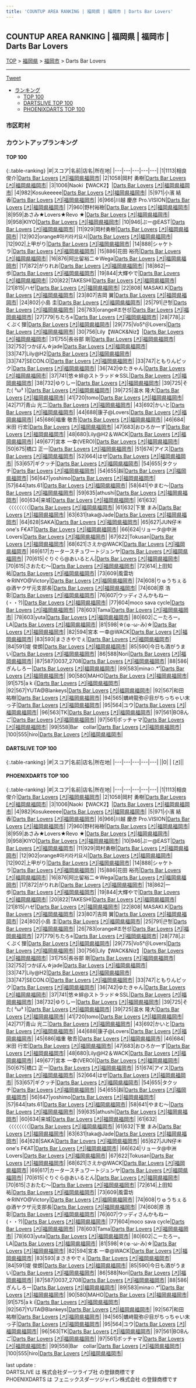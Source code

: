 ```yaml
---
title: 'COUNTUP AREA RANKING | 福岡県 | 福岡市 | Darts Bar Lovers'
---
```

## COUNTUP AREA RANKING | 福岡県 | 福岡市 | Darts Bar Lovers

[TOP](/darts/rank/) > [福岡県](/darts/rank/福岡県/) > [福岡市](/darts/rank/福岡県/福岡市/) > Darts Bar Lovers

___

<a href="https://twitter.com/share?ref_src=twsrc%5Etfw" data-text="COUNTUP AREA RANKING | 福岡県福岡市Darts Bar Lovers" class="twitter-share-button" data-hashtags="DARTSLIVE,PHOENIXDARTS,darts,ダーツ" data-show-count="false">Tweet</a>

* [ランキング](#カウントアップランキング)
    * [TOP 100](#top-100)
    * [DARTSLIVE TOP 100](#dartslive-top-100)
    * [PHOENIXDARTS TOP 100](#phoenixdarts-top-100)

### 市区町村

<ul>

</ul>

### カウントアップランキング

#### TOP 100



{:.table-ranking}
|#|スコア|名前|店名|所在地|
|---|---|---|---|---|
|1|1113|<span class="rank-name-pd"><span class="pro-icon-pd"></span>相良 俊介</span>|<a href="/darts/rank/shops/65014.html">Darts Bar Lovers</a> <a href="https://vs.phoenixdarts.com/jp/shop/shopDetailInfo/s_65014?s_seq=65014">[↗]</a>|<a href="/darts/rank/福岡県/福岡市">福岡県福岡市</a>|
|2|1058|<span class="rank-name-pd">岡村 勇樹</span>|<a href="/darts/rank/shops/65014.html">Darts Bar Lovers</a> <a href="https://vs.phoenixdarts.com/jp/shop/shopDetailInfo/s_65014?s_seq=65014">[↗]</a>|<a href="/darts/rank/福岡県/福岡市">福岡県福岡市</a>|
|3|1006|<span class="rank-name-pd">Naoki【WACK2】</span>|<a href="/darts/rank/shops/65014.html">Darts Bar Lovers</a> <a href="https://vs.phoenixdarts.com/jp/shop/shopDetailInfo/s_65014?s_seq=65014">[↗]</a>|<a href="/darts/rank/福岡県/福岡市">福岡県福岡市</a>|
|4|982|<span class="rank-name-pd">Kosukeeeee</span>|<a href="/darts/rank/shops/65014.html">Darts Bar Lovers</a> <a href="https://vs.phoenixdarts.com/jp/shop/shopDetailInfo/s_65014?s_seq=65014">[↗]</a>|<a href="/darts/rank/福岡県/福岡市">福岡県福岡市</a>|
|5|971|<span class="rank-name-pd"><span class="pro-icon-pd"></span>小濱 結香</span>|<a href="/darts/rank/shops/65014.html">Darts Bar Lovers</a> <a href="https://vs.phoenixdarts.com/jp/shop/shopDetailInfo/s_65014?s_seq=65014">[↗]</a>|<a href="/darts/rank/福岡県/福岡市">福岡県福岡市</a>|
|6|966|<span class="rank-name-pd">川越 慶彦 Pro.VISION</span>|<a href="/darts/rank/shops/65014.html">Darts Bar Lovers</a> <a href="https://vs.phoenixdarts.com/jp/shop/shopDetailInfo/s_65014?s_seq=65014">[↗]</a>|<a href="/darts/rank/福岡県/福岡市">福岡県福岡市</a>|
|7|960|<span class="rank-name-pd">野村裕樹</span>|<a href="/darts/rank/shops/65014.html">Darts Bar Lovers</a> <a href="https://vs.phoenixdarts.com/jp/shop/shopDetailInfo/s_65014?s_seq=65014">[↗]</a>|<a href="/darts/rank/福岡県/福岡市">福岡県福岡市</a>|
|8|959|<span class="rank-name-pd">あさみ★Lovers★Revo ★</span>|<a href="/darts/rank/shops/65014.html">Darts Bar Lovers</a> <a href="https://vs.phoenixdarts.com/jp/shop/shopDetailInfo/s_65014?s_seq=65014">[↗]</a>|<a href="/darts/rank/福岡県/福岡市">福岡県福岡市</a>|
|9|958|<span class="rank-name-pd">KIYO</span>|<a href="/darts/rank/shops/65014.html">Darts Bar Lovers</a> <a href="https://vs.phoenixdarts.com/jp/shop/shopDetailInfo/s_65014?s_seq=65014">[↗]</a>|<a href="/darts/rank/福岡県/福岡市">福岡県福岡市</a>|
|10|946|<span class="rank-name-pd">ぷー@EAST</span>|<a href="/darts/rank/shops/65014.html">Darts Bar Lovers</a> <a href="https://vs.phoenixdarts.com/jp/shop/shopDetailInfo/s_65014?s_seq=65014">[↗]</a>|<a href="/darts/rank/福岡県/福岡市">福岡県福岡市</a>|
|11|929|<span class="rank-name-pd">岡村勇樹</span>|<a href="/darts/rank/shops/65014.html">Darts Bar Lovers</a> <a href="https://vs.phoenixdarts.com/jp/shop/shopDetailInfo/s_65014?s_seq=65014">[↗]</a>|<a href="/darts/rank/福岡県/福岡市">福岡県福岡市</a>|
|12|902|<span class="rank-name-pd">orange#아키라키요시</span>|<a href="/darts/rank/shops/65014.html">Darts Bar Lovers</a> <a href="https://vs.phoenixdarts.com/jp/shop/shopDetailInfo/s_65014?s_seq=65014">[↗]</a>|<a href="/darts/rank/福岡県/福岡市">福岡県福岡市</a>|
|12|902|<span class="rank-name-pd">上甲がり</span>|<a href="/darts/rank/shops/65014.html">Darts Bar Lovers</a> <a href="https://vs.phoenixdarts.com/jp/shop/shopDetailInfo/s_65014?s_seq=65014">[↗]</a>|<a href="/darts/rank/福岡県/福岡市">福岡県福岡市</a>|
|14|888|<span class="rank-name-pd">シャケトラ</span>|<a href="/darts/rank/shops/65014.html">Darts Bar Lovers</a> <a href="https://vs.phoenixdarts.com/jp/shop/shopDetailInfo/s_65014?s_seq=65014">[↗]</a>|<a href="/darts/rank/福岡県/福岡市">福岡県福岡市</a>|
|15|886|<span class="rank-name-pd"><span class="pro-icon-pd"></span>花田 裕亮</span>|<a href="/darts/rank/shops/65014.html">Darts Bar Lovers</a> <a href="https://vs.phoenixdarts.com/jp/shop/shopDetailInfo/s_65014?s_seq=65014">[↗]</a>|<a href="/darts/rank/福岡県/福岡市">福岡県福岡市</a>|
|16|876|<span class="rank-name-pd">阿比留裕二☆Wega</span>|<a href="/darts/rank/shops/65014.html">Darts Bar Lovers</a> <a href="https://vs.phoenixdarts.com/jp/shop/shopDetailInfo/s_65014?s_seq=65014">[↗]</a>|<a href="/darts/rank/福岡県/福岡市">福岡県福岡市</a>|
|17|872|<span class="rank-name-pd">がりれお</span>|<a href="/darts/rank/shops/65014.html">Darts Bar Lovers</a> <a href="https://vs.phoenixdarts.com/jp/shop/shopDetailInfo/s_65014?s_seq=65014">[↗]</a>|<a href="/darts/rank/福岡県/福岡市">福岡県福岡市</a>|
|18|862|<span class="rank-name-pd">一歩</span>|<a href="/darts/rank/shops/65014.html">Darts Bar Lovers</a> <a href="https://vs.phoenixdarts.com/jp/shop/shopDetailInfo/s_65014?s_seq=65014">[↗]</a>|<a href="/darts/rank/福岡県/福岡市">福岡県福岡市</a>|
|19|844|<span class="rank-name-pd">大輝やで</span>|<a href="/darts/rank/shops/65014.html">Darts Bar Lovers</a> <a href="https://vs.phoenixdarts.com/jp/shop/shopDetailInfo/s_65014?s_seq=65014">[↗]</a>|<a href="/darts/rank/福岡県/福岡市">福岡県福岡市</a>|
|20|822|<span class="rank-name-pd">TAKESHI</span>|<a href="/darts/rank/shops/65014.html">Darts Bar Lovers</a> <a href="https://vs.phoenixdarts.com/jp/shop/shopDetailInfo/s_65014?s_seq=65014">[↗]</a>|<a href="/darts/rank/福岡県/福岡市">福岡県福岡市</a>|
|21|815|<span class="rank-name-pd">ハゼ</span>|<a href="/darts/rank/shops/65014.html">Darts Bar Lovers</a> <a href="https://vs.phoenixdarts.com/jp/shop/shopDetailInfo/s_65014?s_seq=65014">[↗]</a>|<a href="/darts/rank/福岡県/福岡市">福岡県福岡市</a>|
|22|808|<span class="rank-name-pd"> MASAKI.K</span>|<a href="/darts/rank/shops/65014.html">Darts Bar Lovers</a> <a href="https://vs.phoenixdarts.com/jp/shop/shopDetailInfo/s_65014?s_seq=65014">[↗]</a>|<a href="/darts/rank/福岡県/福岡市">福岡県福岡市</a>|
|23|807|<span class="rank-name-pd"><span class="pro-icon-pd"></span>吉岡  翼</span>|<a href="/darts/rank/shops/65014.html">Darts Bar Lovers</a> <a href="https://vs.phoenixdarts.com/jp/shop/shopDetailInfo/s_65014?s_seq=65014">[↗]</a>|<a href="/darts/rank/福岡県/福岡市">福岡県福岡市</a>|
|24|802|<span class="rank-name-pd"><span class="pro-icon-pd"></span>小島 圭</span>|<a href="/darts/rank/shops/65014.html">Darts Bar Lovers</a> <a href="https://vs.phoenixdarts.com/jp/shop/shopDetailInfo/s_65014?s_seq=65014">[↗]</a>|<a href="/darts/rank/福岡県/福岡市">福岡県福岡市</a>|
|25|791|<span class="rank-name-pd">큰형</span>|<a href="/darts/rank/shops/65014.html">Darts Bar Lovers</a> <a href="https://vs.phoenixdarts.com/jp/shop/shopDetailInfo/s_65014?s_seq=65014">[↗]</a>|<a href="/darts/rank/福岡県/福岡市">福岡県福岡市</a>|
|26|783|<span class="rank-name-pd">orange#조현성</span>|<a href="/darts/rank/shops/65014.html">Darts Bar Lovers</a> <a href="https://vs.phoenixdarts.com/jp/shop/shopDetailInfo/s_65014?s_seq=65014">[↗]</a>|<a href="/darts/rank/福岡県/福岡市">福岡県福岡市</a>|
|27|779|<span class="rank-name-pd">ちたろ⭐︎</span>|<a href="/darts/rank/shops/65014.html">Darts Bar Lovers</a> <a href="https://vs.phoenixdarts.com/jp/shop/shopDetailInfo/s_65014?s_seq=65014">[↗]</a>|<a href="/darts/rank/福岡県/福岡市">福岡県福岡市</a>|
|28|778|<span class="rank-name-pd">ぷくぷく狸</span>|<a href="/darts/rank/shops/65014.html">Darts Bar Lovers</a> <a href="https://vs.phoenixdarts.com/jp/shop/shopDetailInfo/s_65014?s_seq=65014">[↗]</a>|<a href="/darts/rank/福岡県/福岡市">福岡県福岡市</a>|
|29|775|<span class="rank-name-pd">Vo5°＠Lovers</span>|<a href="/darts/rank/shops/65014.html">Darts Bar Lovers</a> <a href="https://vs.phoenixdarts.com/jp/shop/shopDetailInfo/s_65014?s_seq=65014">[↗]</a>|<a href="/darts/rank/福岡県/福岡市">福岡県福岡市</a>|
|30|756|<span class="rank-name-pd">Lily【WACK&amp;Niz】</span>|<a href="/darts/rank/shops/65014.html">Darts Bar Lovers</a> <a href="https://vs.phoenixdarts.com/jp/shop/shopDetailInfo/s_65014?s_seq=65014">[↗]</a>|<a href="/darts/rank/福岡県/福岡市">福岡県福岡市</a>|
|31|755|<span class="rank-name-pd">長谷部 剛</span>|<a href="/darts/rank/shops/65014.html">Darts Bar Lovers</a> <a href="https://vs.phoenixdarts.com/jp/shop/shopDetailInfo/s_65014?s_seq=65014">[↗]</a>|<a href="/darts/rank/福岡県/福岡市">福岡県福岡市</a>|
|32|752|<span class="rank-name-pd">つかぽん☆jade</span>|<a href="/darts/rank/shops/65014.html">Darts Bar Lovers</a> <a href="https://vs.phoenixdarts.com/jp/shop/shopDetailInfo/s_65014?s_seq=65014">[↗]</a>|<a href="/darts/rank/福岡県/福岡市">福岡県福岡市</a>|
|33|747|<span class="rank-name-pd">Lily@H2</span>|<a href="/darts/rank/shops/65014.html">Darts Bar Lovers</a> <a href="https://vs.phoenixdarts.com/jp/shop/shopDetailInfo/s_65014?s_seq=65014">[↗]</a>|<a href="/darts/rank/福岡県/福岡市">福岡県福岡市</a>|
|33|747|<span class="rank-name-pd">SECON.O</span>|<a href="/darts/rank/shops/65014.html">Darts Bar Lovers</a> <a href="https://vs.phoenixdarts.com/jp/shop/shopDetailInfo/s_65014?s_seq=65014">[↗]</a>|<a href="/darts/rank/福岡県/福岡市">福岡県福岡市</a>|
|33|747|<span class="rank-name-pd">ともりんピック</span>|<a href="/darts/rank/shops/65014.html">Darts Bar Lovers</a> <a href="https://vs.phoenixdarts.com/jp/shop/shopDetailInfo/s_65014?s_seq=65014">[↗]</a>|<a href="/darts/rank/福岡県/福岡市">福岡県福岡市</a>|
|36|742|<span class="rank-name-pd">ゆたきゃん</span>|<a href="/darts/rank/shops/65014.html">Darts Bar Lovers</a> <a href="https://vs.phoenixdarts.com/jp/shop/shopDetailInfo/s_65014?s_seq=65014">[↗]</a>|<a href="/darts/rank/福岡県/福岡市">福岡県福岡市</a>|
|37|741|<span class="rank-name-pd">悠☆絆@ストラッド☆SSL</span>|<a href="/darts/rank/shops/65014.html">Darts Bar Lovers</a> <a href="https://vs.phoenixdarts.com/jp/shop/shopDetailInfo/s_65014?s_seq=65014">[↗]</a>|<a href="/darts/rank/福岡県/福岡市">福岡県福岡市</a>|
|38|732|<span class="rank-name-pd">ゆりしー</span>|<a href="/darts/rank/shops/65014.html">Darts Bar Lovers</a> <a href="https://vs.phoenixdarts.com/jp/shop/shopDetailInfo/s_65014?s_seq=65014">[↗]</a>|<a href="/darts/rank/福岡県/福岡市">福岡県福岡市</a>|
|39|725|<span class="rank-name-pd">そた( ³ω³ )</span>|<a href="/darts/rank/shops/65014.html">Darts Bar Lovers</a> <a href="https://vs.phoenixdarts.com/jp/shop/shopDetailInfo/s_65014?s_seq=65014">[↗]</a>|<a href="/darts/rank/福岡県/福岡市">福岡県福岡市</a>|
|39|725|<span class="rank-name-pd"><span class="pro-icon-pd"></span>温水 隆大</span>|<a href="/darts/rank/shops/65014.html">Darts Bar Lovers</a> <a href="https://vs.phoenixdarts.com/jp/shop/shopDetailInfo/s_65014?s_seq=65014">[↗]</a>|<a href="/darts/rank/福岡県/福岡市">福岡県福岡市</a>|
|41|720|<span class="rank-name-pd">tomo</span>|<a href="/darts/rank/shops/65014.html">Darts Bar Lovers</a> <a href="https://vs.phoenixdarts.com/jp/shop/shopDetailInfo/s_65014?s_seq=65014">[↗]</a>|<a href="/darts/rank/福岡県/福岡市">福岡県福岡市</a>|
|42|717|<span class="rank-name-pd"><span class="pro-icon-pd"></span>青山 光二</span>|<a href="/darts/rank/shops/65014.html">Darts Bar Lovers</a> <a href="https://vs.phoenixdarts.com/jp/shop/shopDetailInfo/s_65014?s_seq=65014">[↗]</a>|<a href="/darts/rank/福岡県/福岡市">福岡県福岡市</a>|
|43|692|<span class="rank-name-pd">かいと</span>|<a href="/darts/rank/shops/65014.html">Darts Bar Lovers</a> <a href="https://vs.phoenixdarts.com/jp/shop/shopDetailInfo/s_65014?s_seq=65014">[↗]</a>|<a href="/darts/rank/福岡県/福岡市">福岡県福岡市</a>|
|44|688|<span class="rank-name-pd">康子@Lovers</span>|<a href="/darts/rank/shops/65014.html">Darts Bar Lovers</a> <a href="https://vs.phoenixdarts.com/jp/shop/shopDetailInfo/s_65014?s_seq=65014">[↗]</a>|<a href="/darts/rank/福岡県/福岡市">福岡県福岡市</a>|
|45|686|<span class="rank-name-pd"><span class="pro-icon-pd"></span>福重 敬吾</span>|<a href="/darts/rank/shops/65014.html">Darts Bar Lovers</a> <a href="https://vs.phoenixdarts.com/jp/shop/shopDetailInfo/s_65014?s_seq=65014">[↗]</a>|<a href="/darts/rank/福岡県/福岡市">福岡県福岡市</a>|
|46|684|<span class="rank-name-pd"><span class="pro-icon-pd"></span>米田 行宏</span>|<a href="/darts/rank/shops/65014.html">Darts Bar Lovers</a> <a href="https://vs.phoenixdarts.com/jp/shop/shopDetailInfo/s_65014?s_seq=65014">[↗]</a>|<a href="/darts/rank/福岡県/福岡市">福岡県福岡市</a>|
|47|683|<span class="rank-name-pd">おひろかーず</span>|<a href="/darts/rank/shops/65014.html">Darts Bar Lovers</a> <a href="https://vs.phoenixdarts.com/jp/shop/shopDetailInfo/s_65014?s_seq=65014">[↗]</a>|<a href="/darts/rank/福岡県/福岡市">福岡県福岡市</a>|
|48|680|<span class="rank-name-pd">Lily@H2＆WACK</span>|<a href="/darts/rank/shops/65014.html">Darts Bar Lovers</a> <a href="https://vs.phoenixdarts.com/jp/shop/shopDetailInfo/s_65014?s_seq=65014">[↗]</a>|<a href="/darts/rank/福岡県/福岡市">福岡県福岡市</a>|
|49|677|<span class="rank-name-pd">宮本 一幸‪(VERO)</span>|<a href="/darts/rank/shops/65014.html">Darts Bar Lovers</a> <a href="https://vs.phoenixdarts.com/jp/shop/shopDetailInfo/s_65014?s_seq=65014">[↗]</a>|<a href="/darts/rank/福岡県/福岡市">福岡県福岡市</a>|
|50|675|<span class="rank-name-pd"><span class="pro-icon-pd"></span>橋口 正一</span>|<a href="/darts/rank/shops/65014.html">Darts Bar Lovers</a> <a href="https://vs.phoenixdarts.com/jp/shop/shopDetailInfo/s_65014?s_seq=65014">[↗]</a>|<a href="/darts/rank/福岡県/福岡市">福岡県福岡市</a>|
|51|674|<span class="rank-name-pd">アイス</span>|<a href="/darts/rank/shops/65014.html">Darts Bar Lovers</a> <a href="https://vs.phoenixdarts.com/jp/shop/shopDetailInfo/s_65014?s_seq=65014">[↗]</a>|<a href="/darts/rank/福岡県/福岡市">福岡県福岡市</a>|
|52|664|<span class="rank-name-pd">はぜ</span>|<a href="/darts/rank/shops/65014.html">Darts Bar Lovers</a> <a href="https://vs.phoenixdarts.com/jp/shop/shopDetailInfo/s_65014?s_seq=65014">[↗]</a>|<a href="/darts/rank/福岡県/福岡市">福岡県福岡市</a>|
|53|657|<span class="rank-name-pd">ギクッチ</span>|<a href="/darts/rank/shops/65014.html">Darts Bar Lovers</a> <a href="https://vs.phoenixdarts.com/jp/shop/shopDetailInfo/s_65014?s_seq=65014">[↗]</a>|<a href="/darts/rank/福岡県/福岡市">福岡県福岡市</a>|
|54|655|<span class="rank-name-pd">タクッチ</span>|<a href="/darts/rank/shops/65014.html">Darts Bar Lovers</a> <a href="https://vs.phoenixdarts.com/jp/shop/shopDetailInfo/s_65014?s_seq=65014">[↗]</a>|<a href="/darts/rank/福岡県/福岡市">福岡県福岡市</a>|
|54|655|<span class="rank-name-pd">赳</span>|<a href="/darts/rank/shops/65014.html">Darts Bar Lovers</a> <a href="https://vs.phoenixdarts.com/jp/shop/shopDetailInfo/s_65014?s_seq=65014">[↗]</a>|<a href="/darts/rank/福岡県/福岡市">福岡県福岡市</a>|
|56|647|<span class="rank-name-pd">yoshimo</span>|<a href="/darts/rank/shops/65014.html">Darts Bar Lovers</a> <a href="https://vs.phoenixdarts.com/jp/shop/shopDetailInfo/s_65014?s_seq=65014">[↗]</a>|<a href="/darts/rank/福岡県/福岡市">福岡県福岡市</a>|
|57|644|<span class="rank-name-pd">tats.61</span>|<a href="/darts/rank/shops/65014.html">Darts Bar Lovers</a> <a href="https://vs.phoenixdarts.com/jp/shop/shopDetailInfo/s_65014?s_seq=65014">[↗]</a>|<a href="/darts/rank/福岡県/福岡市">福岡県福岡市</a>|
|58|641|<span class="rank-name-pd">やまむ～</span>|<a href="/darts/rank/shops/65014.html">Darts Bar Lovers</a> <a href="https://vs.phoenixdarts.com/jp/shop/shopDetailInfo/s_65014?s_seq=65014">[↗]</a>|<a href="/darts/rank/福岡県/福岡市">福岡県福岡市</a>|
|59|635|<span class="rank-name-pd">athushi</span>|<a href="/darts/rank/shops/65014.html">Darts Bar Lovers</a> <a href="https://vs.phoenixdarts.com/jp/shop/shopDetailInfo/s_65014?s_seq=65014">[↗]</a>|<a href="/darts/rank/福岡県/福岡市">福岡県福岡市</a>|
|60|634|<span class="rank-name-pd">来城</span>|<a href="/darts/rank/shops/65014.html">Darts Bar Lovers</a> <a href="https://vs.phoenixdarts.com/jp/shop/shopDetailInfo/s_65014?s_seq=65014">[↗]</a>|<a href="/darts/rank/福岡県/福岡市">福岡県福岡市</a>|
|61|632|<span class="rank-name-pd">〈〈〈〈〈〈〈〈</span>|<a href="/darts/rank/shops/65014.html">Darts Bar Lovers</a> <a href="https://vs.phoenixdarts.com/jp/shop/shopDetailInfo/s_65014?s_seq=65014">[↗]</a>|<a href="/darts/rank/福岡県/福岡市">福岡県福岡市</a>|
|61|632|<span class="rank-name-pd"><span class="pro-icon-pd"></span>下里 まみ</span>|<a href="/darts/rank/shops/65014.html">Darts Bar Lovers</a> <a href="https://vs.phoenixdarts.com/jp/shop/shopDetailInfo/s_65014?s_seq=65014">[↗]</a>|<a href="/darts/rank/福岡県/福岡市">福岡県福岡市</a>|
|63|631|<span class="rank-name-pd">taka@Jade</span>|<a href="/darts/rank/shops/65014.html">Darts Bar Lovers</a> <a href="https://vs.phoenixdarts.com/jp/shop/shopDetailInfo/s_65014?s_seq=65014">[↗]</a>|<a href="/darts/rank/福岡県/福岡市">福岡県福岡市</a>|
|64|628|<span class="rank-name-pd">SAKA</span>|<a href="/darts/rank/shops/65014.html">Darts Bar Lovers</a> <a href="https://vs.phoenixdarts.com/jp/shop/shopDetailInfo/s_65014?s_seq=65014">[↗]</a>|<a href="/darts/rank/福岡県/福岡市">福岡県福岡市</a>|
|65|627|<span class="rank-name-pd">JUN仔☀︎one&#x27;s F€AT</span>|<a href="/darts/rank/shops/65014.html">Darts Bar Lovers</a> <a href="https://vs.phoenixdarts.com/jp/shop/shopDetailInfo/s_65014?s_seq=65014">[↗]</a>|<a href="/darts/rank/福岡県/福岡市">福岡県福岡市</a>|
|66|624|<span class="rank-name-pd">リョータ@中洲Lovers</span>|<a href="/darts/rank/shops/65014.html">Darts Bar Lovers</a> <a href="https://vs.phoenixdarts.com/jp/shop/shopDetailInfo/s_65014?s_seq=65014">[↗]</a>|<a href="/darts/rank/福岡県/福岡市">福岡県福岡市</a>|
|67|622|<span class="rank-name-pd">Tokusan</span>|<a href="/darts/rank/shops/65014.html">Darts Bar Lovers</a> <a href="https://vs.phoenixdarts.com/jp/shop/shopDetailInfo/s_65014?s_seq=65014">[↗]</a>|<a href="/darts/rank/福岡県/福岡市">福岡県福岡市</a>|
|68|621|<span class="rank-name-pd">さえか@WACK</span>|<a href="/darts/rank/shops/65014.html">Darts Bar Lovers</a> <a href="https://vs.phoenixdarts.com/jp/shop/shopDetailInfo/s_65014?s_seq=65014">[↗]</a>|<a href="/darts/rank/福岡県/福岡市">福岡県福岡市</a>|
|69|617|<span class="rank-name-pd">カータースチュワートジュンヤ</span>|<a href="/darts/rank/shops/65014.html">Darts Bar Lovers</a> <a href="https://vs.phoenixdarts.com/jp/shop/shopDetailInfo/s_65014?s_seq=65014">[↗]</a>|<a href="/darts/rank/福岡県/福岡市">福岡県福岡市</a>|
|70|615|<span class="rank-name-pd">ぐりぐら@あいるとん</span>|<a href="/darts/rank/shops/65014.html">Darts Bar Lovers</a> <a href="https://vs.phoenixdarts.com/jp/shop/shopDetailInfo/s_65014?s_seq=65014">[↗]</a>|<a href="/darts/rank/福岡県/福岡市">福岡県福岡市</a>|
|70|615|<span class="rank-name-pd">さおたむ〜</span>|<a href="/darts/rank/shops/65014.html">Darts Bar Lovers</a> <a href="https://vs.phoenixdarts.com/jp/shop/shopDetailInfo/s_65014?s_seq=65014">[↗]</a>|<a href="/darts/rank/福岡県/福岡市">福岡県福岡市</a>|
|72|614|<span class="rank-name-pd">上田知祐</span>|<a href="/darts/rank/shops/65014.html">Darts Bar Lovers</a> <a href="https://vs.phoenixdarts.com/jp/shop/shopDetailInfo/s_65014?s_seq=65014">[↗]</a>|<a href="/darts/rank/福岡県/福岡市">福岡県福岡市</a>|
|73|609|<span class="rank-name-pd">風雷坊☆RINYO@Victory</span>|<a href="/darts/rank/shops/65014.html">Darts Bar Lovers</a> <a href="https://vs.phoenixdarts.com/jp/shop/shopDetailInfo/s_65014?s_seq=65014">[↗]</a>|<a href="/darts/rank/福岡県/福岡市">福岡県福岡市</a>|
|74|608|<span class="rank-name-pd">りゅうちぇる@酒ヤクザ元支部長</span>|<a href="/darts/rank/shops/65014.html">Darts Bar Lovers</a> <a href="https://vs.phoenixdarts.com/jp/shop/shopDetailInfo/s_65014?s_seq=65014">[↗]</a>|<a href="/darts/rank/福岡県/福岡市">福岡県福岡市</a>|
|74|608|<span class="rank-name-pd"><span class="pro-icon-pd"></span>原 浩彰</span>|<a href="/darts/rank/shops/65014.html">Darts Bar Lovers</a> <a href="https://vs.phoenixdarts.com/jp/shop/shopDetailInfo/s_65014?s_seq=65014">[↗]</a>|<a href="/darts/rank/福岡県/福岡市">福岡県福岡市</a>|
|76|607|<span class="rank-name-pd">ウッディさんかもねー(・・?)</span>|<a href="/darts/rank/shops/65014.html">Darts Bar Lovers</a> <a href="https://vs.phoenixdarts.com/jp/shop/shopDetailInfo/s_65014?s_seq=65014">[↗]</a>|<a href="/darts/rank/福岡県/福岡市">福岡県福岡市</a>|
|77|604|<span class="rank-name-pd">moco sava cycle</span>|<a href="/darts/rank/shops/65014.html">Darts Bar Lovers</a> <a href="https://vs.phoenixdarts.com/jp/shop/shopDetailInfo/s_65014?s_seq=65014">[↗]</a>|<a href="/darts/rank/福岡県/福岡市">福岡県福岡市</a>|
|78|603|<span class="rank-name-pd">Tama</span>|<a href="/darts/rank/shops/65014.html">Darts Bar Lovers</a> <a href="https://vs.phoenixdarts.com/jp/shop/shopDetailInfo/s_65014?s_seq=65014">[↗]</a>|<a href="/darts/rank/福岡県/福岡市">福岡県福岡市</a>|
|78|603|<span class="rank-name-pd">yuta</span>|<a href="/darts/rank/shops/65014.html">Darts Bar Lovers</a> <a href="https://vs.phoenixdarts.com/jp/shop/shopDetailInfo/s_65014?s_seq=65014">[↗]</a>|<a href="/darts/rank/福岡県/福岡市">福岡県福岡市</a>|
|80|602|<span class="rank-name-pd">こーたろー。LA</span>|<a href="/darts/rank/shops/65014.html">Darts Bar Lovers</a> <a href="https://vs.phoenixdarts.com/jp/shop/shopDetailInfo/s_65014?s_seq=65014">[↗]</a>|<a href="/darts/rank/福岡県/福岡市">福岡県福岡市</a>|
|81|598|<span class="rank-name-pd">☆(ゅ･ω･み)☆</span>|<a href="/darts/rank/shops/65014.html">Darts Bar Lovers</a> <a href="https://vs.phoenixdarts.com/jp/shop/shopDetailInfo/s_65014?s_seq=65014">[↗]</a>|<a href="/darts/rank/福岡県/福岡市">福岡県福岡市</a>|
|82|594|<span class="rank-name-pd">宮本 一幸@WACK</span>|<a href="/darts/rank/shops/65014.html">Darts Bar Lovers</a> <a href="https://vs.phoenixdarts.com/jp/shop/shopDetailInfo/s_65014?s_seq=65014">[↗]</a>|<a href="/darts/rank/福岡県/福岡市">福岡県福岡市</a>|
|83|593|<span class="rank-name-pd">まさきやでぇ</span>|<a href="/darts/rank/shops/65014.html">Darts Bar Lovers</a> <a href="https://vs.phoenixdarts.com/jp/shop/shopDetailInfo/s_65014?s_seq=65014">[↗]</a>|<a href="/darts/rank/福岡県/福岡市">福岡県福岡市</a>|
|84|591|<span class="rank-name-pd"><span class="pro-icon-pd"></span>堤 俊朗</span>|<a href="/darts/rank/shops/65014.html">Darts Bar Lovers</a> <a href="https://vs.phoenixdarts.com/jp/shop/shopDetailInfo/s_65014?s_seq=65014">[↗]</a>|<a href="/darts/rank/福岡県/福岡市">福岡県福岡市</a>|
|85|590|<span class="rank-name-pd">今日も酒がうまい</span>|<a href="/darts/rank/shops/65014.html">Darts Bar Lovers</a> <a href="https://vs.phoenixdarts.com/jp/shop/shopDetailInfo/s_65014?s_seq=65014">[↗]</a>|<a href="/darts/rank/福岡県/福岡市">福岡県福岡市</a>|
|86|588|<span class="rank-name-pd">Nori</span>|<a href="/darts/rank/shops/65014.html">Darts Bar Lovers</a> <a href="https://vs.phoenixdarts.com/jp/shop/shopDetailInfo/s_65014?s_seq=65014">[↗]</a>|<a href="/darts/rank/福岡県/福岡市">福岡県福岡市</a>|
|87|587|<span class="rank-name-pd">0037_2708</span>|<a href="/darts/rank/shops/65014.html">Darts Bar Lovers</a> <a href="https://vs.phoenixdarts.com/jp/shop/shopDetailInfo/s_65014?s_seq=65014">[↗]</a>|<a href="/darts/rank/福岡県/福岡市">福岡県福岡市</a>|
|88|586|<span class="rank-name-pd">ぎんしろー</span>|<a href="/darts/rank/shops/65014.html">Darts Bar Lovers</a> <a href="https://vs.phoenixdarts.com/jp/shop/shopDetailInfo/s_65014?s_seq=65014">[↗]</a>|<a href="/darts/rank/福岡県/福岡市">福岡県福岡市</a>|
|89|583|<span class="rank-name-pd">mina✩.*˚</span>|<a href="/darts/rank/shops/65014.html">Darts Bar Lovers</a> <a href="https://vs.phoenixdarts.com/jp/shop/shopDetailInfo/s_65014?s_seq=65014">[↗]</a>|<a href="/darts/rank/福岡県/福岡市">福岡県福岡市</a>|
|90|580|<span class="rank-name-pd">MAHO</span>|<a href="/darts/rank/shops/65014.html">Darts Bar Lovers</a> <a href="https://vs.phoenixdarts.com/jp/shop/shopDetailInfo/s_65014?s_seq=65014">[↗]</a>|<a href="/darts/rank/福岡県/福岡市">福岡県福岡市</a>|
|91|575|<span class="rank-name-pd">a k i</span>|<a href="/darts/rank/shops/65014.html">Darts Bar Lovers</a> <a href="https://vs.phoenixdarts.com/jp/shop/shopDetailInfo/s_65014?s_seq=65014">[↗]</a>|<a href="/darts/rank/福岡県/福岡市">福岡県福岡市</a>|
|92|567|<span class="rank-name-pd">YUTA@Blankeys</span>|<a href="/darts/rank/shops/65014.html">Darts Bar Lovers</a> <a href="https://vs.phoenixdarts.com/jp/shop/shopDetailInfo/s_65014?s_seq=65014">[↗]</a>|<a href="/darts/rank/福岡県/福岡市">福岡県福岡市</a>|
|92|567|<span class="rank-name-pd"><span class="pro-icon-pd"></span>和田 祐樹</span>|<a href="/darts/rank/shops/65014.html">Darts Bar Lovers</a> <a href="https://vs.phoenixdarts.com/jp/shop/shopDetailInfo/s_65014?s_seq=65014">[↗]</a>|<a href="/darts/rank/福岡県/福岡市">福岡県福岡市</a>|
|94|565|<span class="rank-name-pd">蠣﨑龍弥＠目がちっちゃい末っ子</span>|<a href="/darts/rank/shops/65014.html">Darts Bar Lovers</a> <a href="https://vs.phoenixdarts.com/jp/shop/shopDetailInfo/s_65014?s_seq=65014">[↗]</a>|<a href="/darts/rank/福岡県/福岡市">福岡県福岡市</a>|
|95|564|<span class="rank-name-pd">ユウ</span>|<a href="/darts/rank/shops/65014.html">Darts Bar Lovers</a> <a href="https://vs.phoenixdarts.com/jp/shop/shopDetailInfo/s_65014?s_seq=65014">[↗]</a>|<a href="/darts/rank/福岡県/福岡市">福岡県福岡市</a>|
|96|563|<span class="rank-name-pd">TK</span>|<a href="/darts/rank/shops/65014.html">Darts Bar Lovers</a> <a href="https://vs.phoenixdarts.com/jp/shop/shopDetailInfo/s_65014?s_seq=65014">[↗]</a>|<a href="/darts/rank/福岡県/福岡市">福岡県福岡市</a>|
|97|561|<span class="rank-name-pd">BOBんご</span>|<a href="/darts/rank/shops/65014.html">Darts Bar Lovers</a> <a href="https://vs.phoenixdarts.com/jp/shop/shopDetailInfo/s_65014?s_seq=65014">[↗]</a>|<a href="/darts/rank/福岡県/福岡市">福岡県福岡市</a>|
|97|561|<span class="rank-name-pd">ポッチャマ</span>|<a href="/darts/rank/shops/65014.html">Darts Bar Lovers</a> <a href="https://vs.phoenixdarts.com/jp/shop/shopDetailInfo/s_65014?s_seq=65014">[↗]</a>|<a href="/darts/rank/福岡県/福岡市">福岡県福岡市</a>|
|99|558|<span class="rank-name-pd">Bar　collar</span>|<a href="/darts/rank/shops/65014.html">Darts Bar Lovers</a> <a href="https://vs.phoenixdarts.com/jp/shop/shopDetailInfo/s_65014?s_seq=65014">[↗]</a>|<a href="/darts/rank/福岡県/福岡市">福岡県福岡市</a>|
|100|555|<span class="rank-name-pd">hiro</span>|<a href="/darts/rank/shops/65014.html">Darts Bar Lovers</a> <a href="https://vs.phoenixdarts.com/jp/shop/shopDetailInfo/s_65014?s_seq=65014">[↗]</a>|<a href="/darts/rank/福岡県/福岡市">福岡県福岡市</a>|


#### DARTSLIVE TOP 100



{:.table-ranking}
|#|スコア|名前|店名|所在地|
|---|---|---|---|---|
||0|<span class="rank-name-dl"> </span>|<a href="/darts/rank/shops/.html"></a> <a href="">[↗]</a>|<a href="/darts/rank//"></a>|


#### PHOENIXDARTS TOP 100



{:.table-ranking}
|#|スコア|名前|店名|所在地|
|---|---|---|---|---|
|1|1113|<span class="rank-name-pd"><span class="pro-icon-pd"></span>相良 俊介</span>|<a href="/darts/rank/shops/65014.html">Darts Bar Lovers</a> <a href="https://vs.phoenixdarts.com/jp/shop/shopDetailInfo/s_65014?s_seq=65014">[↗]</a>|<a href="/darts/rank/福岡県/福岡市">福岡県福岡市</a>|
|2|1058|<span class="rank-name-pd">岡村 勇樹</span>|<a href="/darts/rank/shops/65014.html">Darts Bar Lovers</a> <a href="https://vs.phoenixdarts.com/jp/shop/shopDetailInfo/s_65014?s_seq=65014">[↗]</a>|<a href="/darts/rank/福岡県/福岡市">福岡県福岡市</a>|
|3|1006|<span class="rank-name-pd">Naoki【WACK2】</span>|<a href="/darts/rank/shops/65014.html">Darts Bar Lovers</a> <a href="https://vs.phoenixdarts.com/jp/shop/shopDetailInfo/s_65014?s_seq=65014">[↗]</a>|<a href="/darts/rank/福岡県/福岡市">福岡県福岡市</a>|
|4|982|<span class="rank-name-pd">Kosukeeeee</span>|<a href="/darts/rank/shops/65014.html">Darts Bar Lovers</a> <a href="https://vs.phoenixdarts.com/jp/shop/shopDetailInfo/s_65014?s_seq=65014">[↗]</a>|<a href="/darts/rank/福岡県/福岡市">福岡県福岡市</a>|
|5|971|<span class="rank-name-pd"><span class="pro-icon-pd"></span>小濱 結香</span>|<a href="/darts/rank/shops/65014.html">Darts Bar Lovers</a> <a href="https://vs.phoenixdarts.com/jp/shop/shopDetailInfo/s_65014?s_seq=65014">[↗]</a>|<a href="/darts/rank/福岡県/福岡市">福岡県福岡市</a>|
|6|966|<span class="rank-name-pd">川越 慶彦 Pro.VISION</span>|<a href="/darts/rank/shops/65014.html">Darts Bar Lovers</a> <a href="https://vs.phoenixdarts.com/jp/shop/shopDetailInfo/s_65014?s_seq=65014">[↗]</a>|<a href="/darts/rank/福岡県/福岡市">福岡県福岡市</a>|
|7|960|<span class="rank-name-pd">野村裕樹</span>|<a href="/darts/rank/shops/65014.html">Darts Bar Lovers</a> <a href="https://vs.phoenixdarts.com/jp/shop/shopDetailInfo/s_65014?s_seq=65014">[↗]</a>|<a href="/darts/rank/福岡県/福岡市">福岡県福岡市</a>|
|8|959|<span class="rank-name-pd">あさみ★Lovers★Revo ★</span>|<a href="/darts/rank/shops/65014.html">Darts Bar Lovers</a> <a href="https://vs.phoenixdarts.com/jp/shop/shopDetailInfo/s_65014?s_seq=65014">[↗]</a>|<a href="/darts/rank/福岡県/福岡市">福岡県福岡市</a>|
|9|958|<span class="rank-name-pd">KIYO</span>|<a href="/darts/rank/shops/65014.html">Darts Bar Lovers</a> <a href="https://vs.phoenixdarts.com/jp/shop/shopDetailInfo/s_65014?s_seq=65014">[↗]</a>|<a href="/darts/rank/福岡県/福岡市">福岡県福岡市</a>|
|10|946|<span class="rank-name-pd">ぷー@EAST</span>|<a href="/darts/rank/shops/65014.html">Darts Bar Lovers</a> <a href="https://vs.phoenixdarts.com/jp/shop/shopDetailInfo/s_65014?s_seq=65014">[↗]</a>|<a href="/darts/rank/福岡県/福岡市">福岡県福岡市</a>|
|11|929|<span class="rank-name-pd">岡村勇樹</span>|<a href="/darts/rank/shops/65014.html">Darts Bar Lovers</a> <a href="https://vs.phoenixdarts.com/jp/shop/shopDetailInfo/s_65014?s_seq=65014">[↗]</a>|<a href="/darts/rank/福岡県/福岡市">福岡県福岡市</a>|
|12|902|<span class="rank-name-pd">orange#아키라키요시</span>|<a href="/darts/rank/shops/65014.html">Darts Bar Lovers</a> <a href="https://vs.phoenixdarts.com/jp/shop/shopDetailInfo/s_65014?s_seq=65014">[↗]</a>|<a href="/darts/rank/福岡県/福岡市">福岡県福岡市</a>|
|12|902|<span class="rank-name-pd">上甲がり</span>|<a href="/darts/rank/shops/65014.html">Darts Bar Lovers</a> <a href="https://vs.phoenixdarts.com/jp/shop/shopDetailInfo/s_65014?s_seq=65014">[↗]</a>|<a href="/darts/rank/福岡県/福岡市">福岡県福岡市</a>|
|14|888|<span class="rank-name-pd">シャケトラ</span>|<a href="/darts/rank/shops/65014.html">Darts Bar Lovers</a> <a href="https://vs.phoenixdarts.com/jp/shop/shopDetailInfo/s_65014?s_seq=65014">[↗]</a>|<a href="/darts/rank/福岡県/福岡市">福岡県福岡市</a>|
|15|886|<span class="rank-name-pd"><span class="pro-icon-pd"></span>花田 裕亮</span>|<a href="/darts/rank/shops/65014.html">Darts Bar Lovers</a> <a href="https://vs.phoenixdarts.com/jp/shop/shopDetailInfo/s_65014?s_seq=65014">[↗]</a>|<a href="/darts/rank/福岡県/福岡市">福岡県福岡市</a>|
|16|876|<span class="rank-name-pd">阿比留裕二☆Wega</span>|<a href="/darts/rank/shops/65014.html">Darts Bar Lovers</a> <a href="https://vs.phoenixdarts.com/jp/shop/shopDetailInfo/s_65014?s_seq=65014">[↗]</a>|<a href="/darts/rank/福岡県/福岡市">福岡県福岡市</a>|
|17|872|<span class="rank-name-pd">がりれお</span>|<a href="/darts/rank/shops/65014.html">Darts Bar Lovers</a> <a href="https://vs.phoenixdarts.com/jp/shop/shopDetailInfo/s_65014?s_seq=65014">[↗]</a>|<a href="/darts/rank/福岡県/福岡市">福岡県福岡市</a>|
|18|862|<span class="rank-name-pd">一歩</span>|<a href="/darts/rank/shops/65014.html">Darts Bar Lovers</a> <a href="https://vs.phoenixdarts.com/jp/shop/shopDetailInfo/s_65014?s_seq=65014">[↗]</a>|<a href="/darts/rank/福岡県/福岡市">福岡県福岡市</a>|
|19|844|<span class="rank-name-pd">大輝やで</span>|<a href="/darts/rank/shops/65014.html">Darts Bar Lovers</a> <a href="https://vs.phoenixdarts.com/jp/shop/shopDetailInfo/s_65014?s_seq=65014">[↗]</a>|<a href="/darts/rank/福岡県/福岡市">福岡県福岡市</a>|
|20|822|<span class="rank-name-pd">TAKESHI</span>|<a href="/darts/rank/shops/65014.html">Darts Bar Lovers</a> <a href="https://vs.phoenixdarts.com/jp/shop/shopDetailInfo/s_65014?s_seq=65014">[↗]</a>|<a href="/darts/rank/福岡県/福岡市">福岡県福岡市</a>|
|21|815|<span class="rank-name-pd">ハゼ</span>|<a href="/darts/rank/shops/65014.html">Darts Bar Lovers</a> <a href="https://vs.phoenixdarts.com/jp/shop/shopDetailInfo/s_65014?s_seq=65014">[↗]</a>|<a href="/darts/rank/福岡県/福岡市">福岡県福岡市</a>|
|22|808|<span class="rank-name-pd"> MASAKI.K</span>|<a href="/darts/rank/shops/65014.html">Darts Bar Lovers</a> <a href="https://vs.phoenixdarts.com/jp/shop/shopDetailInfo/s_65014?s_seq=65014">[↗]</a>|<a href="/darts/rank/福岡県/福岡市">福岡県福岡市</a>|
|23|807|<span class="rank-name-pd"><span class="pro-icon-pd"></span>吉岡  翼</span>|<a href="/darts/rank/shops/65014.html">Darts Bar Lovers</a> <a href="https://vs.phoenixdarts.com/jp/shop/shopDetailInfo/s_65014?s_seq=65014">[↗]</a>|<a href="/darts/rank/福岡県/福岡市">福岡県福岡市</a>|
|24|802|<span class="rank-name-pd"><span class="pro-icon-pd"></span>小島 圭</span>|<a href="/darts/rank/shops/65014.html">Darts Bar Lovers</a> <a href="https://vs.phoenixdarts.com/jp/shop/shopDetailInfo/s_65014?s_seq=65014">[↗]</a>|<a href="/darts/rank/福岡県/福岡市">福岡県福岡市</a>|
|25|791|<span class="rank-name-pd">큰형</span>|<a href="/darts/rank/shops/65014.html">Darts Bar Lovers</a> <a href="https://vs.phoenixdarts.com/jp/shop/shopDetailInfo/s_65014?s_seq=65014">[↗]</a>|<a href="/darts/rank/福岡県/福岡市">福岡県福岡市</a>|
|26|783|<span class="rank-name-pd">orange#조현성</span>|<a href="/darts/rank/shops/65014.html">Darts Bar Lovers</a> <a href="https://vs.phoenixdarts.com/jp/shop/shopDetailInfo/s_65014?s_seq=65014">[↗]</a>|<a href="/darts/rank/福岡県/福岡市">福岡県福岡市</a>|
|27|779|<span class="rank-name-pd">ちたろ⭐︎</span>|<a href="/darts/rank/shops/65014.html">Darts Bar Lovers</a> <a href="https://vs.phoenixdarts.com/jp/shop/shopDetailInfo/s_65014?s_seq=65014">[↗]</a>|<a href="/darts/rank/福岡県/福岡市">福岡県福岡市</a>|
|28|778|<span class="rank-name-pd">ぷくぷく狸</span>|<a href="/darts/rank/shops/65014.html">Darts Bar Lovers</a> <a href="https://vs.phoenixdarts.com/jp/shop/shopDetailInfo/s_65014?s_seq=65014">[↗]</a>|<a href="/darts/rank/福岡県/福岡市">福岡県福岡市</a>|
|29|775|<span class="rank-name-pd">Vo5°＠Lovers</span>|<a href="/darts/rank/shops/65014.html">Darts Bar Lovers</a> <a href="https://vs.phoenixdarts.com/jp/shop/shopDetailInfo/s_65014?s_seq=65014">[↗]</a>|<a href="/darts/rank/福岡県/福岡市">福岡県福岡市</a>|
|30|756|<span class="rank-name-pd">Lily【WACK&amp;Niz】</span>|<a href="/darts/rank/shops/65014.html">Darts Bar Lovers</a> <a href="https://vs.phoenixdarts.com/jp/shop/shopDetailInfo/s_65014?s_seq=65014">[↗]</a>|<a href="/darts/rank/福岡県/福岡市">福岡県福岡市</a>|
|31|755|<span class="rank-name-pd">長谷部 剛</span>|<a href="/darts/rank/shops/65014.html">Darts Bar Lovers</a> <a href="https://vs.phoenixdarts.com/jp/shop/shopDetailInfo/s_65014?s_seq=65014">[↗]</a>|<a href="/darts/rank/福岡県/福岡市">福岡県福岡市</a>|
|32|752|<span class="rank-name-pd">つかぽん☆jade</span>|<a href="/darts/rank/shops/65014.html">Darts Bar Lovers</a> <a href="https://vs.phoenixdarts.com/jp/shop/shopDetailInfo/s_65014?s_seq=65014">[↗]</a>|<a href="/darts/rank/福岡県/福岡市">福岡県福岡市</a>|
|33|747|<span class="rank-name-pd">Lily@H2</span>|<a href="/darts/rank/shops/65014.html">Darts Bar Lovers</a> <a href="https://vs.phoenixdarts.com/jp/shop/shopDetailInfo/s_65014?s_seq=65014">[↗]</a>|<a href="/darts/rank/福岡県/福岡市">福岡県福岡市</a>|
|33|747|<span class="rank-name-pd">SECON.O</span>|<a href="/darts/rank/shops/65014.html">Darts Bar Lovers</a> <a href="https://vs.phoenixdarts.com/jp/shop/shopDetailInfo/s_65014?s_seq=65014">[↗]</a>|<a href="/darts/rank/福岡県/福岡市">福岡県福岡市</a>|
|33|747|<span class="rank-name-pd">ともりんピック</span>|<a href="/darts/rank/shops/65014.html">Darts Bar Lovers</a> <a href="https://vs.phoenixdarts.com/jp/shop/shopDetailInfo/s_65014?s_seq=65014">[↗]</a>|<a href="/darts/rank/福岡県/福岡市">福岡県福岡市</a>|
|36|742|<span class="rank-name-pd">ゆたきゃん</span>|<a href="/darts/rank/shops/65014.html">Darts Bar Lovers</a> <a href="https://vs.phoenixdarts.com/jp/shop/shopDetailInfo/s_65014?s_seq=65014">[↗]</a>|<a href="/darts/rank/福岡県/福岡市">福岡県福岡市</a>|
|37|741|<span class="rank-name-pd">悠☆絆@ストラッド☆SSL</span>|<a href="/darts/rank/shops/65014.html">Darts Bar Lovers</a> <a href="https://vs.phoenixdarts.com/jp/shop/shopDetailInfo/s_65014?s_seq=65014">[↗]</a>|<a href="/darts/rank/福岡県/福岡市">福岡県福岡市</a>|
|38|732|<span class="rank-name-pd">ゆりしー</span>|<a href="/darts/rank/shops/65014.html">Darts Bar Lovers</a> <a href="https://vs.phoenixdarts.com/jp/shop/shopDetailInfo/s_65014?s_seq=65014">[↗]</a>|<a href="/darts/rank/福岡県/福岡市">福岡県福岡市</a>|
|39|725|<span class="rank-name-pd">そた( ³ω³ )</span>|<a href="/darts/rank/shops/65014.html">Darts Bar Lovers</a> <a href="https://vs.phoenixdarts.com/jp/shop/shopDetailInfo/s_65014?s_seq=65014">[↗]</a>|<a href="/darts/rank/福岡県/福岡市">福岡県福岡市</a>|
|39|725|<span class="rank-name-pd"><span class="pro-icon-pd"></span>温水 隆大</span>|<a href="/darts/rank/shops/65014.html">Darts Bar Lovers</a> <a href="https://vs.phoenixdarts.com/jp/shop/shopDetailInfo/s_65014?s_seq=65014">[↗]</a>|<a href="/darts/rank/福岡県/福岡市">福岡県福岡市</a>|
|41|720|<span class="rank-name-pd">tomo</span>|<a href="/darts/rank/shops/65014.html">Darts Bar Lovers</a> <a href="https://vs.phoenixdarts.com/jp/shop/shopDetailInfo/s_65014?s_seq=65014">[↗]</a>|<a href="/darts/rank/福岡県/福岡市">福岡県福岡市</a>|
|42|717|<span class="rank-name-pd"><span class="pro-icon-pd"></span>青山 光二</span>|<a href="/darts/rank/shops/65014.html">Darts Bar Lovers</a> <a href="https://vs.phoenixdarts.com/jp/shop/shopDetailInfo/s_65014?s_seq=65014">[↗]</a>|<a href="/darts/rank/福岡県/福岡市">福岡県福岡市</a>|
|43|692|<span class="rank-name-pd">かいと</span>|<a href="/darts/rank/shops/65014.html">Darts Bar Lovers</a> <a href="https://vs.phoenixdarts.com/jp/shop/shopDetailInfo/s_65014?s_seq=65014">[↗]</a>|<a href="/darts/rank/福岡県/福岡市">福岡県福岡市</a>|
|44|688|<span class="rank-name-pd">康子@Lovers</span>|<a href="/darts/rank/shops/65014.html">Darts Bar Lovers</a> <a href="https://vs.phoenixdarts.com/jp/shop/shopDetailInfo/s_65014?s_seq=65014">[↗]</a>|<a href="/darts/rank/福岡県/福岡市">福岡県福岡市</a>|
|45|686|<span class="rank-name-pd"><span class="pro-icon-pd"></span>福重 敬吾</span>|<a href="/darts/rank/shops/65014.html">Darts Bar Lovers</a> <a href="https://vs.phoenixdarts.com/jp/shop/shopDetailInfo/s_65014?s_seq=65014">[↗]</a>|<a href="/darts/rank/福岡県/福岡市">福岡県福岡市</a>|
|46|684|<span class="rank-name-pd"><span class="pro-icon-pd"></span>米田 行宏</span>|<a href="/darts/rank/shops/65014.html">Darts Bar Lovers</a> <a href="https://vs.phoenixdarts.com/jp/shop/shopDetailInfo/s_65014?s_seq=65014">[↗]</a>|<a href="/darts/rank/福岡県/福岡市">福岡県福岡市</a>|
|47|683|<span class="rank-name-pd">おひろかーず</span>|<a href="/darts/rank/shops/65014.html">Darts Bar Lovers</a> <a href="https://vs.phoenixdarts.com/jp/shop/shopDetailInfo/s_65014?s_seq=65014">[↗]</a>|<a href="/darts/rank/福岡県/福岡市">福岡県福岡市</a>|
|48|680|<span class="rank-name-pd">Lily@H2＆WACK</span>|<a href="/darts/rank/shops/65014.html">Darts Bar Lovers</a> <a href="https://vs.phoenixdarts.com/jp/shop/shopDetailInfo/s_65014?s_seq=65014">[↗]</a>|<a href="/darts/rank/福岡県/福岡市">福岡県福岡市</a>|
|49|677|<span class="rank-name-pd">宮本 一幸‪(VERO)</span>|<a href="/darts/rank/shops/65014.html">Darts Bar Lovers</a> <a href="https://vs.phoenixdarts.com/jp/shop/shopDetailInfo/s_65014?s_seq=65014">[↗]</a>|<a href="/darts/rank/福岡県/福岡市">福岡県福岡市</a>|
|50|675|<span class="rank-name-pd"><span class="pro-icon-pd"></span>橋口 正一</span>|<a href="/darts/rank/shops/65014.html">Darts Bar Lovers</a> <a href="https://vs.phoenixdarts.com/jp/shop/shopDetailInfo/s_65014?s_seq=65014">[↗]</a>|<a href="/darts/rank/福岡県/福岡市">福岡県福岡市</a>|
|51|674|<span class="rank-name-pd">アイス</span>|<a href="/darts/rank/shops/65014.html">Darts Bar Lovers</a> <a href="https://vs.phoenixdarts.com/jp/shop/shopDetailInfo/s_65014?s_seq=65014">[↗]</a>|<a href="/darts/rank/福岡県/福岡市">福岡県福岡市</a>|
|52|664|<span class="rank-name-pd">はぜ</span>|<a href="/darts/rank/shops/65014.html">Darts Bar Lovers</a> <a href="https://vs.phoenixdarts.com/jp/shop/shopDetailInfo/s_65014?s_seq=65014">[↗]</a>|<a href="/darts/rank/福岡県/福岡市">福岡県福岡市</a>|
|53|657|<span class="rank-name-pd">ギクッチ</span>|<a href="/darts/rank/shops/65014.html">Darts Bar Lovers</a> <a href="https://vs.phoenixdarts.com/jp/shop/shopDetailInfo/s_65014?s_seq=65014">[↗]</a>|<a href="/darts/rank/福岡県/福岡市">福岡県福岡市</a>|
|54|655|<span class="rank-name-pd">タクッチ</span>|<a href="/darts/rank/shops/65014.html">Darts Bar Lovers</a> <a href="https://vs.phoenixdarts.com/jp/shop/shopDetailInfo/s_65014?s_seq=65014">[↗]</a>|<a href="/darts/rank/福岡県/福岡市">福岡県福岡市</a>|
|54|655|<span class="rank-name-pd">赳</span>|<a href="/darts/rank/shops/65014.html">Darts Bar Lovers</a> <a href="https://vs.phoenixdarts.com/jp/shop/shopDetailInfo/s_65014?s_seq=65014">[↗]</a>|<a href="/darts/rank/福岡県/福岡市">福岡県福岡市</a>|
|56|647|<span class="rank-name-pd">yoshimo</span>|<a href="/darts/rank/shops/65014.html">Darts Bar Lovers</a> <a href="https://vs.phoenixdarts.com/jp/shop/shopDetailInfo/s_65014?s_seq=65014">[↗]</a>|<a href="/darts/rank/福岡県/福岡市">福岡県福岡市</a>|
|57|644|<span class="rank-name-pd">tats.61</span>|<a href="/darts/rank/shops/65014.html">Darts Bar Lovers</a> <a href="https://vs.phoenixdarts.com/jp/shop/shopDetailInfo/s_65014?s_seq=65014">[↗]</a>|<a href="/darts/rank/福岡県/福岡市">福岡県福岡市</a>|
|58|641|<span class="rank-name-pd">やまむ～</span>|<a href="/darts/rank/shops/65014.html">Darts Bar Lovers</a> <a href="https://vs.phoenixdarts.com/jp/shop/shopDetailInfo/s_65014?s_seq=65014">[↗]</a>|<a href="/darts/rank/福岡県/福岡市">福岡県福岡市</a>|
|59|635|<span class="rank-name-pd">athushi</span>|<a href="/darts/rank/shops/65014.html">Darts Bar Lovers</a> <a href="https://vs.phoenixdarts.com/jp/shop/shopDetailInfo/s_65014?s_seq=65014">[↗]</a>|<a href="/darts/rank/福岡県/福岡市">福岡県福岡市</a>|
|60|634|<span class="rank-name-pd">来城</span>|<a href="/darts/rank/shops/65014.html">Darts Bar Lovers</a> <a href="https://vs.phoenixdarts.com/jp/shop/shopDetailInfo/s_65014?s_seq=65014">[↗]</a>|<a href="/darts/rank/福岡県/福岡市">福岡県福岡市</a>|
|61|632|<span class="rank-name-pd">〈〈〈〈〈〈〈〈</span>|<a href="/darts/rank/shops/65014.html">Darts Bar Lovers</a> <a href="https://vs.phoenixdarts.com/jp/shop/shopDetailInfo/s_65014?s_seq=65014">[↗]</a>|<a href="/darts/rank/福岡県/福岡市">福岡県福岡市</a>|
|61|632|<span class="rank-name-pd"><span class="pro-icon-pd"></span>下里 まみ</span>|<a href="/darts/rank/shops/65014.html">Darts Bar Lovers</a> <a href="https://vs.phoenixdarts.com/jp/shop/shopDetailInfo/s_65014?s_seq=65014">[↗]</a>|<a href="/darts/rank/福岡県/福岡市">福岡県福岡市</a>|
|63|631|<span class="rank-name-pd">taka@Jade</span>|<a href="/darts/rank/shops/65014.html">Darts Bar Lovers</a> <a href="https://vs.phoenixdarts.com/jp/shop/shopDetailInfo/s_65014?s_seq=65014">[↗]</a>|<a href="/darts/rank/福岡県/福岡市">福岡県福岡市</a>|
|64|628|<span class="rank-name-pd">SAKA</span>|<a href="/darts/rank/shops/65014.html">Darts Bar Lovers</a> <a href="https://vs.phoenixdarts.com/jp/shop/shopDetailInfo/s_65014?s_seq=65014">[↗]</a>|<a href="/darts/rank/福岡県/福岡市">福岡県福岡市</a>|
|65|627|<span class="rank-name-pd">JUN仔☀︎one&#x27;s F€AT</span>|<a href="/darts/rank/shops/65014.html">Darts Bar Lovers</a> <a href="https://vs.phoenixdarts.com/jp/shop/shopDetailInfo/s_65014?s_seq=65014">[↗]</a>|<a href="/darts/rank/福岡県/福岡市">福岡県福岡市</a>|
|66|624|<span class="rank-name-pd">リョータ@中洲Lovers</span>|<a href="/darts/rank/shops/65014.html">Darts Bar Lovers</a> <a href="https://vs.phoenixdarts.com/jp/shop/shopDetailInfo/s_65014?s_seq=65014">[↗]</a>|<a href="/darts/rank/福岡県/福岡市">福岡県福岡市</a>|
|67|622|<span class="rank-name-pd">Tokusan</span>|<a href="/darts/rank/shops/65014.html">Darts Bar Lovers</a> <a href="https://vs.phoenixdarts.com/jp/shop/shopDetailInfo/s_65014?s_seq=65014">[↗]</a>|<a href="/darts/rank/福岡県/福岡市">福岡県福岡市</a>|
|68|621|<span class="rank-name-pd">さえか@WACK</span>|<a href="/darts/rank/shops/65014.html">Darts Bar Lovers</a> <a href="https://vs.phoenixdarts.com/jp/shop/shopDetailInfo/s_65014?s_seq=65014">[↗]</a>|<a href="/darts/rank/福岡県/福岡市">福岡県福岡市</a>|
|69|617|<span class="rank-name-pd">カータースチュワートジュンヤ</span>|<a href="/darts/rank/shops/65014.html">Darts Bar Lovers</a> <a href="https://vs.phoenixdarts.com/jp/shop/shopDetailInfo/s_65014?s_seq=65014">[↗]</a>|<a href="/darts/rank/福岡県/福岡市">福岡県福岡市</a>|
|70|615|<span class="rank-name-pd">ぐりぐら@あいるとん</span>|<a href="/darts/rank/shops/65014.html">Darts Bar Lovers</a> <a href="https://vs.phoenixdarts.com/jp/shop/shopDetailInfo/s_65014?s_seq=65014">[↗]</a>|<a href="/darts/rank/福岡県/福岡市">福岡県福岡市</a>|
|70|615|<span class="rank-name-pd">さおたむ〜</span>|<a href="/darts/rank/shops/65014.html">Darts Bar Lovers</a> <a href="https://vs.phoenixdarts.com/jp/shop/shopDetailInfo/s_65014?s_seq=65014">[↗]</a>|<a href="/darts/rank/福岡県/福岡市">福岡県福岡市</a>|
|72|614|<span class="rank-name-pd">上田知祐</span>|<a href="/darts/rank/shops/65014.html">Darts Bar Lovers</a> <a href="https://vs.phoenixdarts.com/jp/shop/shopDetailInfo/s_65014?s_seq=65014">[↗]</a>|<a href="/darts/rank/福岡県/福岡市">福岡県福岡市</a>|
|73|609|<span class="rank-name-pd">風雷坊☆RINYO@Victory</span>|<a href="/darts/rank/shops/65014.html">Darts Bar Lovers</a> <a href="https://vs.phoenixdarts.com/jp/shop/shopDetailInfo/s_65014?s_seq=65014">[↗]</a>|<a href="/darts/rank/福岡県/福岡市">福岡県福岡市</a>|
|74|608|<span class="rank-name-pd">りゅうちぇる@酒ヤクザ元支部長</span>|<a href="/darts/rank/shops/65014.html">Darts Bar Lovers</a> <a href="https://vs.phoenixdarts.com/jp/shop/shopDetailInfo/s_65014?s_seq=65014">[↗]</a>|<a href="/darts/rank/福岡県/福岡市">福岡県福岡市</a>|
|74|608|<span class="rank-name-pd"><span class="pro-icon-pd"></span>原 浩彰</span>|<a href="/darts/rank/shops/65014.html">Darts Bar Lovers</a> <a href="https://vs.phoenixdarts.com/jp/shop/shopDetailInfo/s_65014?s_seq=65014">[↗]</a>|<a href="/darts/rank/福岡県/福岡市">福岡県福岡市</a>|
|76|607|<span class="rank-name-pd">ウッディさんかもねー(・・?)</span>|<a href="/darts/rank/shops/65014.html">Darts Bar Lovers</a> <a href="https://vs.phoenixdarts.com/jp/shop/shopDetailInfo/s_65014?s_seq=65014">[↗]</a>|<a href="/darts/rank/福岡県/福岡市">福岡県福岡市</a>|
|77|604|<span class="rank-name-pd">moco sava cycle</span>|<a href="/darts/rank/shops/65014.html">Darts Bar Lovers</a> <a href="https://vs.phoenixdarts.com/jp/shop/shopDetailInfo/s_65014?s_seq=65014">[↗]</a>|<a href="/darts/rank/福岡県/福岡市">福岡県福岡市</a>|
|78|603|<span class="rank-name-pd">Tama</span>|<a href="/darts/rank/shops/65014.html">Darts Bar Lovers</a> <a href="https://vs.phoenixdarts.com/jp/shop/shopDetailInfo/s_65014?s_seq=65014">[↗]</a>|<a href="/darts/rank/福岡県/福岡市">福岡県福岡市</a>|
|78|603|<span class="rank-name-pd">yuta</span>|<a href="/darts/rank/shops/65014.html">Darts Bar Lovers</a> <a href="https://vs.phoenixdarts.com/jp/shop/shopDetailInfo/s_65014?s_seq=65014">[↗]</a>|<a href="/darts/rank/福岡県/福岡市">福岡県福岡市</a>|
|80|602|<span class="rank-name-pd">こーたろー。LA</span>|<a href="/darts/rank/shops/65014.html">Darts Bar Lovers</a> <a href="https://vs.phoenixdarts.com/jp/shop/shopDetailInfo/s_65014?s_seq=65014">[↗]</a>|<a href="/darts/rank/福岡県/福岡市">福岡県福岡市</a>|
|81|598|<span class="rank-name-pd">☆(ゅ･ω･み)☆</span>|<a href="/darts/rank/shops/65014.html">Darts Bar Lovers</a> <a href="https://vs.phoenixdarts.com/jp/shop/shopDetailInfo/s_65014?s_seq=65014">[↗]</a>|<a href="/darts/rank/福岡県/福岡市">福岡県福岡市</a>|
|82|594|<span class="rank-name-pd">宮本 一幸@WACK</span>|<a href="/darts/rank/shops/65014.html">Darts Bar Lovers</a> <a href="https://vs.phoenixdarts.com/jp/shop/shopDetailInfo/s_65014?s_seq=65014">[↗]</a>|<a href="/darts/rank/福岡県/福岡市">福岡県福岡市</a>|
|83|593|<span class="rank-name-pd">まさきやでぇ</span>|<a href="/darts/rank/shops/65014.html">Darts Bar Lovers</a> <a href="https://vs.phoenixdarts.com/jp/shop/shopDetailInfo/s_65014?s_seq=65014">[↗]</a>|<a href="/darts/rank/福岡県/福岡市">福岡県福岡市</a>|
|84|591|<span class="rank-name-pd"><span class="pro-icon-pd"></span>堤 俊朗</span>|<a href="/darts/rank/shops/65014.html">Darts Bar Lovers</a> <a href="https://vs.phoenixdarts.com/jp/shop/shopDetailInfo/s_65014?s_seq=65014">[↗]</a>|<a href="/darts/rank/福岡県/福岡市">福岡県福岡市</a>|
|85|590|<span class="rank-name-pd">今日も酒がうまい</span>|<a href="/darts/rank/shops/65014.html">Darts Bar Lovers</a> <a href="https://vs.phoenixdarts.com/jp/shop/shopDetailInfo/s_65014?s_seq=65014">[↗]</a>|<a href="/darts/rank/福岡県/福岡市">福岡県福岡市</a>|
|86|588|<span class="rank-name-pd">Nori</span>|<a href="/darts/rank/shops/65014.html">Darts Bar Lovers</a> <a href="https://vs.phoenixdarts.com/jp/shop/shopDetailInfo/s_65014?s_seq=65014">[↗]</a>|<a href="/darts/rank/福岡県/福岡市">福岡県福岡市</a>|
|87|587|<span class="rank-name-pd">0037_2708</span>|<a href="/darts/rank/shops/65014.html">Darts Bar Lovers</a> <a href="https://vs.phoenixdarts.com/jp/shop/shopDetailInfo/s_65014?s_seq=65014">[↗]</a>|<a href="/darts/rank/福岡県/福岡市">福岡県福岡市</a>|
|88|586|<span class="rank-name-pd">ぎんしろー</span>|<a href="/darts/rank/shops/65014.html">Darts Bar Lovers</a> <a href="https://vs.phoenixdarts.com/jp/shop/shopDetailInfo/s_65014?s_seq=65014">[↗]</a>|<a href="/darts/rank/福岡県/福岡市">福岡県福岡市</a>|
|89|583|<span class="rank-name-pd">mina✩.*˚</span>|<a href="/darts/rank/shops/65014.html">Darts Bar Lovers</a> <a href="https://vs.phoenixdarts.com/jp/shop/shopDetailInfo/s_65014?s_seq=65014">[↗]</a>|<a href="/darts/rank/福岡県/福岡市">福岡県福岡市</a>|
|90|580|<span class="rank-name-pd">MAHO</span>|<a href="/darts/rank/shops/65014.html">Darts Bar Lovers</a> <a href="https://vs.phoenixdarts.com/jp/shop/shopDetailInfo/s_65014?s_seq=65014">[↗]</a>|<a href="/darts/rank/福岡県/福岡市">福岡県福岡市</a>|
|91|575|<span class="rank-name-pd">a k i</span>|<a href="/darts/rank/shops/65014.html">Darts Bar Lovers</a> <a href="https://vs.phoenixdarts.com/jp/shop/shopDetailInfo/s_65014?s_seq=65014">[↗]</a>|<a href="/darts/rank/福岡県/福岡市">福岡県福岡市</a>|
|92|567|<span class="rank-name-pd">YUTA@Blankeys</span>|<a href="/darts/rank/shops/65014.html">Darts Bar Lovers</a> <a href="https://vs.phoenixdarts.com/jp/shop/shopDetailInfo/s_65014?s_seq=65014">[↗]</a>|<a href="/darts/rank/福岡県/福岡市">福岡県福岡市</a>|
|92|567|<span class="rank-name-pd"><span class="pro-icon-pd"></span>和田 祐樹</span>|<a href="/darts/rank/shops/65014.html">Darts Bar Lovers</a> <a href="https://vs.phoenixdarts.com/jp/shop/shopDetailInfo/s_65014?s_seq=65014">[↗]</a>|<a href="/darts/rank/福岡県/福岡市">福岡県福岡市</a>|
|94|565|<span class="rank-name-pd">蠣﨑龍弥＠目がちっちゃい末っ子</span>|<a href="/darts/rank/shops/65014.html">Darts Bar Lovers</a> <a href="https://vs.phoenixdarts.com/jp/shop/shopDetailInfo/s_65014?s_seq=65014">[↗]</a>|<a href="/darts/rank/福岡県/福岡市">福岡県福岡市</a>|
|95|564|<span class="rank-name-pd">ユウ</span>|<a href="/darts/rank/shops/65014.html">Darts Bar Lovers</a> <a href="https://vs.phoenixdarts.com/jp/shop/shopDetailInfo/s_65014?s_seq=65014">[↗]</a>|<a href="/darts/rank/福岡県/福岡市">福岡県福岡市</a>|
|96|563|<span class="rank-name-pd">TK</span>|<a href="/darts/rank/shops/65014.html">Darts Bar Lovers</a> <a href="https://vs.phoenixdarts.com/jp/shop/shopDetailInfo/s_65014?s_seq=65014">[↗]</a>|<a href="/darts/rank/福岡県/福岡市">福岡県福岡市</a>|
|97|561|<span class="rank-name-pd">BOBんご</span>|<a href="/darts/rank/shops/65014.html">Darts Bar Lovers</a> <a href="https://vs.phoenixdarts.com/jp/shop/shopDetailInfo/s_65014?s_seq=65014">[↗]</a>|<a href="/darts/rank/福岡県/福岡市">福岡県福岡市</a>|
|97|561|<span class="rank-name-pd">ポッチャマ</span>|<a href="/darts/rank/shops/65014.html">Darts Bar Lovers</a> <a href="https://vs.phoenixdarts.com/jp/shop/shopDetailInfo/s_65014?s_seq=65014">[↗]</a>|<a href="/darts/rank/福岡県/福岡市">福岡県福岡市</a>|
|99|558|<span class="rank-name-pd">Bar　collar</span>|<a href="/darts/rank/shops/65014.html">Darts Bar Lovers</a> <a href="https://vs.phoenixdarts.com/jp/shop/shopDetailInfo/s_65014?s_seq=65014">[↗]</a>|<a href="/darts/rank/福岡県/福岡市">福岡県福岡市</a>|
|100|555|<span class="rank-name-pd">hiro</span>|<a href="/darts/rank/shops/65014.html">Darts Bar Lovers</a> <a href="https://vs.phoenixdarts.com/jp/shop/shopDetailInfo/s_65014?s_seq=65014">[↗]</a>|<a href="/darts/rank/福岡県/福岡市">福岡県福岡市</a>|


<div class="footer border-top border-gray-light mt-5 pt-3 text-right text-gray">
    last update : <span style="font-weight: italic" id="foot_last_modified"></span><br />
    DARTSLIVE は 株式会社ダーツライブ社 の登録商標です<br />
    PHOENIXDARTS は フェニックスダーツジャパン株式会社 の登録商標です<br />
</div>

<script src="https://cdnjs.cloudflare.com/ajax/libs/jquery.tablesorter/2.31.3/js/jquery.tablesorter.min.js" integrity="sha512-qzgd5cYSZcosqpzpn7zF2ZId8f/8CHmFKZ8j7mU4OUXTNRd5g+ZHBPsgKEwoqxCtdQvExE5LprwwPAgoicguNg==" crossorigin="anonymous" referrerpolicy="no-referrer"></script>
<link rel="stylesheet" href="https://cdnjs.cloudflare.com/ajax/libs/jquery.tablesorter/2.31.3/css/theme.default.min.css" integrity="sha512-wghhOJkjQX0Lh3NSWvNKeZ0ZpNn+SPVXX1Qyc9OCaogADktxrBiBdKGDoqVUOyhStvMBmJQ8ZdMHiR3wuEq8+w==" crossorigin="anonymous" referrerpolicy="no-referrer" />
<script>
$(function() {
    $(".table-ranking").tablesorter({sortList:[[0, 0]]});
    $("#foot_last_modified").text(formatDate(new Date(document.lastModified), 'yyyy-MM-dd HH:mm:ss'));
});
</script>

<script async src="https://platform.twitter.com/widgets.js" charset="utf-8"></script>